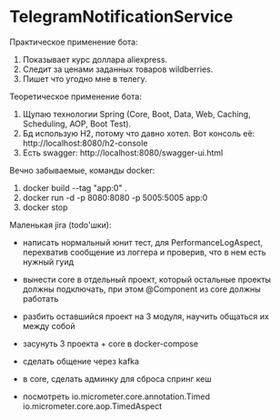 # TelegramNotificationService

Практическое применение бота:
1. Показывает курс доллара aliexpress.
2. Следит за ценами заданных товаров wildberries.
3. Пишет что угодно мне в телегу.

Теоретическое применение бота:
1. Щупаю технологии Spring (Core, Boot, Data, Web, Caching, Scheduling, AOP, Boot Test).
2. Бд использую H2, потому что давно хотел. Вот консоль её: http://localhost:8080/h2-console
3. Есть swagger: http://localhost:8080/swagger-ui.html

Вечно забываемые, команды docker:
1. docker build --tag "app:0" .
2. docker run -d -p 8080:8080 -p 5005:5005 app:0
3. docker stop

Маленькая jira (todo'шки):
- написать нормальный юнит тест, для PerformanceLogAspect, перехватив сообщение из логгера и проверив, что в нем есть нужный гуид

- вынести core в отдельный проект, который остальные проекты должны подключать, при этом @Component из core должны работать
- разбить оставшийся проект на 3 модуля, научить общаться их между собой
- засунуть 3 проекта + core в docker-compose
- сделать общение через kafka

- в core, сделать админку для сброса спринг кеш

- посмотреть io.micrometer.core.annotation.Timed io.micrometer.core.aop.TimedAspect
